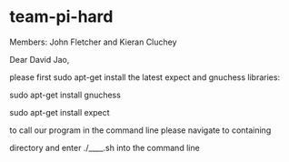 # team-pi-hard
Members: John Fletcher and Kieran Cluchey

Dear David Jao,

please first sudo apt-get install the latest expect and gnuchess libraries:



sudo apt-get install gnuchess

sudo apt-get install expect



to call our program in the command line please navigate to containing

directory and enter ./____.sh into the command line
